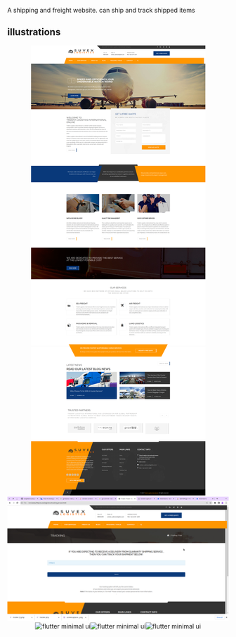 A shipping and freight website. can ship and track shipped items
## illustrations
<p align="center">
  <img src="i1.jpg" alt="flutter minimal ui" title="Screenshot"><img src="i2.jpg" alt="flutter minimal ui" title="Screenshot"><img src="i3.jpg" alt="flutter minimal ui" title="Screenshot"><img src="i4.jpg" alt="flutter minimal ui" title="Screenshot"><img src="i5.jpg" alt="flutter minimal ui" title="Screenshot">
</p>
